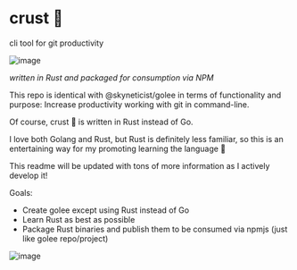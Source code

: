 # crust 🍞


cli tool for git productivity 


![image](https://user-images.githubusercontent.com/81132371/141219125-ea8111e1-d17e-4eb7-a60e-0dfcf38ddfb8.png) 

*written in Rust and packaged for consumption via NPM*

This repo is identical with @skyneticist/golee in terms of functionality and purpose: Increase productivity working with git in command-line.

Of course, crust 🍞 is written in Rust instead of Go. 

I love both Golang and Rust, but Rust is definitely less familiar, so this is an entertaining way for my promoting learning the language 🦀

This readme will be updated with tons of more information as I actively develop it!

Goals:
  
  - Create golee except using Rust instead of Go
  - Learn Rust as best as possible 
  - Package Rust binaries and publish them to be consumed via npmjs (just like golee repo/project)

![image](https://user-images.githubusercontent.com/81132371/141218976-a2cc5d01-ae9d-4aba-b360-fcf9caad3caa.png)
